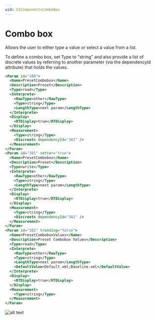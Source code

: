 ```yaml
---
uid: UIComponentsComboBox
---
```


# Combo box

Allows the user to either type a value or select a value from a list.

To define a combo box, set Type to "string" and also provide a list of discrete values by referring to another parameter (via the dependencyId attribute) that holds the values.

```xml
<Param id="380">
  <Name>PresetCombobox</Name>
  <Description>Preset</Description>
  <Type>read</Type>
  <Interprete>
    <RawType>other</RawType>
    <Type>string</Type>
    <LengthType>next param</LengthType>
  </Interprete>
  <Display>
    <RTDisplay>true</RTDisplay>
  </Display>
  <Measurement>
    <Type>string</Type>
    <Discreets dependencyId="382" />
  </Measurement>
</Param>
<Param id="381" setter="true">
  <Name>PresetCombobox</Name>
  <Description>Preset</Description>
  <Type>write</Type>
  <Interprete>
    <RawType>other</RawType>
    <Type>string</Type>
    <LengthType>next param</LengthType>
  </Interprete>
  <Display>
    <RTDisplay>true</RTDisplay>
  </Display>
  <Measurement>
    <Type>string</Type>
    <Discreets dependencyId="382" />
  </Measurement>
</Param>
<Param id="382" trending="false">
  <Name>PresetComboboxValues</Name>
  <Description>Preset Combobox Values</Description>
  <Type>read</Type>
  <Interprete>
    <RawType>other</RawType>
    <Type>string</Type>
    <LengthType>next param</LengthType>
    <DefaultValue>Default.xml;Baseline.xml</DefaultValue>
  </Interprete>
  <Display>
    <RTDisplay>true</RTDisplay>
  </Display>
  <Measurement>
    <Type>string</Type>
  </Measurement>
</Param>
```

![alt text](../../images/uicombobox.png "DataMiner Cube combo box")
